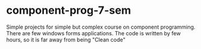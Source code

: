 # component-prog-7-sem
Simple projects for simple but complex course on component programming. There are few windows forms applications. The code is written by few hours, so it is far away from being "Clean code"
